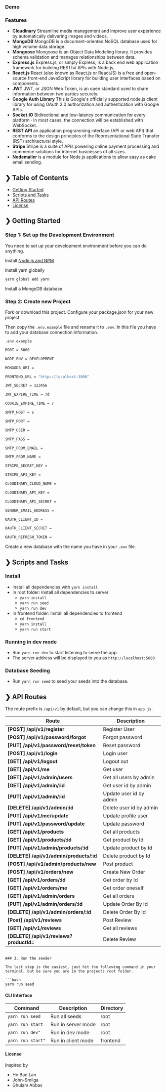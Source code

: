 ### Demo

### Features

- **Cloudinary** Streamline media management and improve user experience by automatically delivering images and videos.
- **MongoDB** MongoDB is a document-oriented NoSQL database used for high volume data storage.
- **Mongoose** Mongoose is an Object Data Modeling library. It provides schema validation and manages relationships between data.
- **Express.js** Express.js, or simply Express, is a back end web application framework for building RESTful APIs with Node.js,.
- **React.js** React (also known as React.js or ReactJS) is a free and open-source front-end JavaScript library for building user interfaces based on components.
- **JWT** JWT, or JSON Web Token, is an open standard used to share information between two parties securely.
- **Google Auth Library** This is Google's officially supported node.js client library for using OAuth 2.0 authorization and authentication with Google APIs.
- **Socket.IO** Bidirectional and low-latency communication for every platform · In most cases, the connection will be established with WebSocket.
- **REST API** an application programming interface (API or web API) that conforms to the design principles of the Representational State Transfer (RST) architectural style.
- **Stripe** Stripe is a suite of APIs powering online payment processing and commerce solutions for internet businesses of all sizes.
- **Nodemailer** is a module for Node.js applications to allow easy as cake email sending.

## ❯ Table of Contents

- [Getting Started](#-getting-started)
- [Scripts and Tasks](#-scripts-and-tasks)
- [API Routes](#-api-routes)
- [License](#-license)

## ❯ Getting Started

### Step 1: Set up the Development Environment

You need to set up your development environment before you can do anything.

Install [Node.js and NPM](https://nodejs.org/en/download/)

Install yarn globally

```bash
yarn global add yarn
```

Install a MongoDB database.

### Step 2: Create new Project

Fork or download this project. Configure your package.json for your new project.

Then copy the `.env.example` file and rename it to `.env`. In this file you have to add your database connection information.

`.env.example`

```bash
PORT = 5000

NODE_ENV = DEVELOPMENT

MONGODB_URI =

FRONTEND_URL = "http://localhost:3000"

JWT_SECRET = 123456

JWT_EXPIRE_TIME = 7d

COOKIE_EXPIRE_TIME = 7

SMTP_HOST = s

SMTP_PORT =

SMTP_USER =

SMTP_PASS =

SMTP_FROM_EMAIL =

SMTP_FROM_NAME =

STRIPE_SECRET_KEY =

STRIPE_API_KEY =

CLOUDINARY_CLOUD_NAME =

CLOUDINARY_API_KEY =

CLOUDINARY_API_SECRET =

SENDER_EMAIL_ADDRESS =

OAUTH_CLIENT_ID =

OAUTH_CLIENT_SECRET =

OAUTH_REFRESH_TOKEN =
```

Create a new database with the name you have in your `.env` file.

## ❯ Scripts and Tasks

### Install

- Install all dependencies with `yarn install`
- In root folder: Install all dependencies to server
  - `yarn install`
  - `yarn run seed`
  - `yarn run dev`
- In frontend folder: Install all dependencies to frontend
  - `cd frontend`
  - `yarn install`
  - `yarn run start`

### Running in dev mode

- Run `yarn run dev` to start listening to serve the app.
- The server address will be displayed to you as `http://localhost:5000`

### Database Seeding

- Run `yarn run seed` to seed your seeds into the database.

## ❯ API Routes

The route prefix is `/api/v1` by default, but you can change this in `app.js`.

| Route                                   | Description             |
| --------------------------------------- | ----------------------- |
| **[POST] /api/v1/register**             | Register User           |
| **[POST] /api/v1/password/forgot**      | Forgot password         |
| **[PUT] /api/v1/password/reset/token**  | Reset password          |
| **[POST] /api/v1/login**                | Login user              |
| **[GET] /api/v1/logout**                | Logout out              |
| **[GET] /api/v1/me**                    | Get user                |
| **[GET] /api/v1/admin/users**           | Get all users by admin  |
| **[GET] /api/v1/admin/:id**             | Get user id by admin    |
| **[PUT] /api/v1/admin/:id**             | Update user id by admin |
| **[DELETE] /api/v1/admin/:id**          | Delete user id by admin |
| **[PUT] /api/v1/me/update**             | Update profile user     |
| **[PUT] /api/v1/password/update**       | Update password         |
| **[GET] /api/v1/products**              | Get all products        |
| **[GET] /api/v1/products/:id**          | Get product by Id       |
| **[PUT] /api/v1/admin/products/:id**    | Update product by Id    |
| **[DELETE] /api/v1/admin/products/:id** | Delete product by Id    |
| **[POST] /api/v1/admin/products/new**   | Post product            |
| **[POST] /api/v1/orders/new**           | Create New Order        |
| **[GET] /api/v1/orders/:id**            | Get order by Id         |
| **[GET] /api/v1/orders/me**             | Get order oneself       |
| **[GET] /api/v1/admin/orders**          | Get all orders          |
| **[PUT] /api/v1/admin/orders/:id**      | Update Order By Id      |
| **[DELETE] /api/v1/admin/orders/:id**   | Delete Order By Id      |
| **[Post] /api/v1/reviews**              | Post Review             |
| **[GET] /api/v1/reviews**               | Get all reviews         |
| **[DELETE] /api/v1/reviews?productId=** | Delete Review           |

````

### 3. Run the seeder

The last step is the easiest, just hit the following command in your terminal, but be sure you are in the projects root folder.

```bash
yarn run seed
````

#### CLI Interface

| Command           | Description        | Directory |
| ----------------- | ------------------ | --------- |
| `yarn run seed`   | Run all seeds      | root      |
| `yarn run start`  | Run in server mode | root      |
| `yarn run dev"`   | Run in dev mode    | root      |
| `yarn run start"` | Run in client mode | frontend  |

#### License

Inspired by

- Ho Bao Lan
- John-Smilga
- Ghulam Abbas
